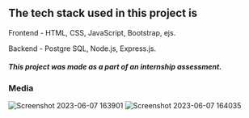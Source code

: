 ## The tech stack used in this project is

Frontend - HTML, CSS, JavaScript, Bootstrap, ejs.

Backend - Postgre SQL, Node.js, Express.js.

##### This project was made as a part of an internship assessment. 

### Media
![Screenshot 2023-06-07 163901](https://github.com/prizzv/Hodlinfo/assets/84437216/f5cbae4e-e532-4b11-95c5-cdc74d0a7fc3)
![Screenshot 2023-06-07 164035](https://github.com/prizzv/Hodlinfo/assets/84437216/7453cdb0-1583-4fe9-97c2-abbc4807c7f5)
